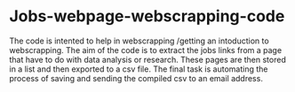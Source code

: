 # Jobs-webpage-webscrapping-code

The code is intented to help in webscrapping /getting an intoduction to webscrapping.
The aim of the code is to extract the jobs links from a page that have to do with data analysis or research. 
These pages are then stored in a list and then exported to a csv file.
The final task is automating the process of saving and sending the compiled csv to an email address.
